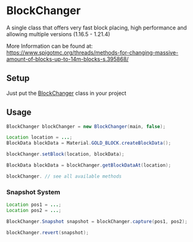 # BlockChanger
<div align="center">
  
</div>
A single class that offers very fast block placing, high performance and allowing multiple versions (1.16.5 - 1.21.4)
  
More Information can be found at: https://www.spigotmc.org/threads/methods-for-changing-massive-amount-of-blocks-up-to-14m-blocks-s.395868/

## Setup
Just put the [BlockChanger](https://github.com/Devlrxxh/BlockChanger/blob/master/src/main/java/dev/lrxh/nms/blockChanger/BlockChanger.java) class in your project  
## Usage
```java
BlockChanger blockChanger = new BlockChanger(main, false);

Location location = ...;
BlockData blockData = Material.GOLD_BLOCK.createBlockData();

blockChanger.setBlock(location, blockData);

BlockData blockData = blockChanger.getBlockDataAt(location);

blockChanger. // see all available methods
``` 
### Snapshot System
```java
Location pos1 = ...;
Location pos2 = ...;

BlockChanger.Snapshot snapshot = blockChanger.capture(pos1, pos2);

blockChanger.revert(snapshot);
``` 
